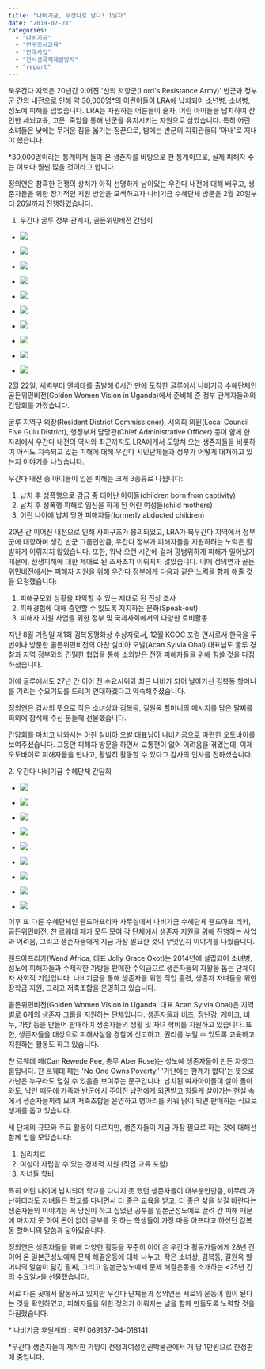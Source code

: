```yaml
---
title: "나비기금, 우간다로 날다! 1일차"
date: "2019-02-28"
categories: 
  - "나비기금"
  - "연구조사교육"
  - "연대사업"
  - "전시성폭력재발방지"
  - "report"
---
```


북우간다 지역은 20년간 이어진 '신의 저항군(Lord's Resistance Army)' 반군과 정부군 간의 내전으로 인해 약 30,000명\*의 어린이들이 LRA에 납치되어 소년병, 소녀병, 성노예 피해를 입었습니다. LRA는 자원하는 어른들이 줄자, 어린 아이들을 납치하여 잔인한 세뇌교육, 고문, 죽임을 통해 반군을 유지시키는 자원으로 삼았습니다. 특히 어린 소녀들은 낮에는 무거운 짐을 옮기는 짐꾼으로, 밤에는 반군의 지휘관들의 '아내'로 지내야 했습니다.

\*30,000명이라는 통계마저 돌아 온 생존자를 바탕으로 한 통계이므로, 실제 피해자 수는 이보다 훨씬 많을 것이라고 합니다.

정의연은 참혹한 전쟁의 상처가 아직 선명하게 남아있는 우간다 내전에 대해 배우고, 생존자들을 위한 장기적인 지원 방안을 모색하고자 나비기금 수혜단체 방문을 2월 20일부터 26일까지 진행하였습니다.

1. 우간다 굴루 정부 관계자, 골든위민비전 간담회

- ![](https://r2.womenandwar.net/2019/02/20190222_154700-1024x768.jpg)
    
- ![](https://r2.womenandwar.net/2019/02/DSC_9282-1024x683.jpg)
    
- ![](https://r2.womenandwar.net/2019/02/DSC_9239-1024x683.jpg)
    
- ![](https://r2.womenandwar.net/2019/02/DSC_9276-1024x683.jpg)
    
- ![](https://r2.womenandwar.net/2019/02/DSC_9337-1024x683.jpg)
    
- ![](https://r2.womenandwar.net/2019/02/DSC_9334-1024x683.jpg)
    
- ![](https://r2.womenandwar.net/2019/02/20190222_162101-1024x768.jpg)
    
- ![](https://r2.womenandwar.net/2019/02/DSC_9342-1024x683.jpg)
    
- ![](https://r2.womenandwar.net/2019/02/DSC_9352-1024x683.jpg)
    
- ![](https://r2.womenandwar.net/2019/02/DSC04203-1024x683.jpg)
    

2월 22일, 새벽부터 엔베테를 출발해 6시간 만에 도착한 굴루에서 나비기금 수혜단체인 골든위민비전(Golden Women Vision in Uganda)에서 준비해 준 정부 관계자들과의 간담회를 가졌습니다.

굴루 지역구 의장(Resident District Commissioner), 시의회 의원(Local Council Five Gulu District), 행정부처 담당관(Chief Administrative Officer) 등이 함께 한 자리에서 우간다 내전의 역사와 최근까지도 LRA에게서 도망쳐 오는 생존자들을 비롯하여 아직도 지속되고 있는 피해에 대해 우간다 시민단체들과 정부가 어떻게 대처하고 있는지 이야기를 나눴습니다.

우간다 내전 중 아이들이 입은 피해는 크게 3종류로 나뉩니다:

1. 납치 후 성폭행으로 감금 중 태어난 아이들(children born from captivity)
2. 납치 후 성폭행 피해로 임신을 하게 된 어린 여성들(child mothers)
3. 어린 나이에 납치 당한 피해자들(formerly abducted children)

20년 간 이어진 내전으로 인해 사회구조가 붕괴되었고, LRA가 북우간다 지역에서 정부군에 대항하며 생긴 반군 그룹인만큼, 우간다 정부가 피해자들을 지원하려는 노력은 활발하게 이뤄지지 않았습니다. 또한, 워낙 오랜 시간에 걸쳐 광범위하게 피해가 일어났기 때문에, 전쟁피해에 대한 제대로 된 조사조차 이뤄지지 않았습니다. 이에 정의연과 골든위민비전에서는 피해자 지원을 위해 우간다 정부에게 다음과 같은 노력을 함께 해줄 것을 요청했습니다:

1. 피해규모와 상황을 파악할 수 있는 제대로 된 진상 조사
2. 피해경험에 대해 증언할 수 있도록 지지하는 문화(Speak-out)
3. 피해자 지원 사업을 위한 정부 및 국제사회에서의 다양한 로비활동

지난 8월 기림일 제1회 김복동평화상 수상자로서, 12월 KCOC 포럼 연사로서 한국을 두 번이나 방문한 골든위민비전의 아찬 실비아 오발(Acan Sylvia Obal) 대표님도 굴루 경찰과 지역 정부와의 긴밀한 협업을 통해 소외받은 전쟁 피해자들을 위해 힘쓸 것을 다짐하셨습니다.

이에 굴루에서도 27년 간 이어 진 수요시위와 최근 나비가 되어 날아가신 김복동 할머니를 기리는 수요기도를 드리며 연대하겠다고 약속해주셨습니다.

정의연은 감사의 뜻으로 작은 소녀상과 김복동, 길원옥 할머니의 메시지를 담은 팔찌를 회의에 참석해 주신 분들께 선물했습니다.

간담회를 마치고 나와서는 아찬 실비아 오발 대표님이 나비기금으로 마련한 오토바이를 보여주셨습니다. 그동안 피해자 방문을 하면서 교통편이 없어 어려움을 겪었는데, 이제 오토바이로 피해자들을 만나고, 활발히 활동할 수 있다고 감사의 인사를 전하셨습니다.

2\. 우간다 나비기금 수혜단체 간담회

- ![](https://r2.womenandwar.net/2019/02/20190222_195242-1024x768.jpg)
    
- ![](https://r2.womenandwar.net/2019/02/20190222_185001-1024x768.jpg)
    
- ![](https://r2.womenandwar.net/2019/02/DSC04211-1024x683.jpg)
    
- ![](https://r2.womenandwar.net/2019/02/DSC04212-1024x683.jpg)
    
- ![](https://r2.womenandwar.net/2019/02/DSC04215-1024x683.jpg)
    
- ![](https://r2.womenandwar.net/2019/02/DSC04220-1024x683.jpg)
    
- ![](https://r2.womenandwar.net/2019/02/DSC04222-1024x683.jpg)
    
- ![](https://r2.womenandwar.net/2019/02/DSC04223-1024x683.jpg)
    
- ![](https://r2.womenandwar.net/2019/02/DSC04233-1024x683.jpg)
    

이후 또 다른 수혜단체인 웬드아프리카 사무실에서 나비기금 수혜단체 웬드아프 리카, 골든위민비전, 챤 르웨데 페가 모두 모여 각 단체에서 생존자 지원을 위해 진행하는 사업과 어려움, 그리고 생존자들에게 지금 가장 필요한 것이 무엇인지 이야기를 나눴습니다.

웬드아프리카(Wend Africa, 대표 Jolly Grace Okot)는 2014년에 설립되어 소녀병, 성노예 피해자들과 수제작한 가방을 판매한 수익금으로 생존자들의 자활을 돕는 단체이자 사회적 기업입니다. 나비기금을 통해 생존자를 위한 직업 훈련, 생존자 자녀들을 위한 장학금 지원, 그리고 저축조합을 운영하고 있습니다.

골든위민비전(Golden Women Vision in Uganda, 대표 Acan Sylvia Obal)은 지역별로 6개의 생존자 그룹을 지원하는 단체입니다. 생존자들과 비즈, 장난감, 케이크, 비누, 가방 등을 만들어 판매하여 생존자들의 생활 및 자녀 학비를 지원하고 있습니다. 또한, 생존자들을 대상으로 피해사실을 경찰에 신고하고, 권리를 누릴 수 있도록 교육하고 지원하는 활동도 하고 있습니다.

챤 르웨데 페(Can Rewede Pee, 총무 Aber Rose)는 성노예 생존자들이 만든 자생그룹입니다. 챤 르웨데 페는 'No One Owns Poverty,' '가난에는 한계가 없다'는 뜻으로 가난은 누구라도 덮칠 수 있음을 보여주는 문구입니다. 납치된 여자아이들이 살아 돌아와도, 낙인 때문에 가족과 반군에서 주어진 남편에게 외면받고 힘들게 살아가는 현실 속에서 생존자들끼리 모여 저축조합을 운영하고 병아리를 키워 닭이 되면 판매하는 식으로 생계를 돕고 있습니다.

세 단체의 규모와 주요 활동이 다르지만, 생존자들이 지금 가장 필요로 하는 것에 대해선 함께 입을 모았습니다:

1. 심리치료
2. 여성이 자립할 수 있는 경제적 지원 (직업 교육 포함)
3. 자녀들 학비

특히 어린 나이에 납치되어 학교를 다니지 못 했던 생존자들이 대부분인만큼, 아무리 가난하더라도 자녀들은 학교를 다니면서 더 좋은 교육을 받고, 더 좋은 삶을 살길 바란다는 생존자들의 이야기는 꼭 당신이 하고 싶었던 공부를 일본군성노예로 끌려 간 피해 때문에 마치지 못 하여 돈이 없어 공부를 못 하는 학생들이 가장 마음 아프다고 하셨던 김복동 할머니의 말씀과 닮아있습니다.

정의연은 생존자들을 위해 다양한 활동을 꾸준히 이어 온 우간다 활동가들에게 28년 간 이어 온 일본군성노예제 문제 해결운동에 대해 나누고, 작은 소녀상, 김복동, 길원옥 할머니의 말씀이 닮긴 팔찌, 그리고 일본군성노예제 문제 해결운동을 소개하는 <25년 간의 수요일>을 선물했습니다.

서로 다른 곳에서 활동하고 있지만 우간다 단체들과 정의연은 서로의 운동이 힘이 된다는 것을 확인하였고, 피해자들을 위한 정의가 이뤄지는 날을 함께 만들도록 노력할 것을 다짐했습니다.

\* 나비기금 후원계좌 : 국민 069137-04-018141

\*우간다 생존자들이 제작한 가방이 전쟁과여성인권박물관에서 개 당 1만원으로 한정판매 중입니다.
